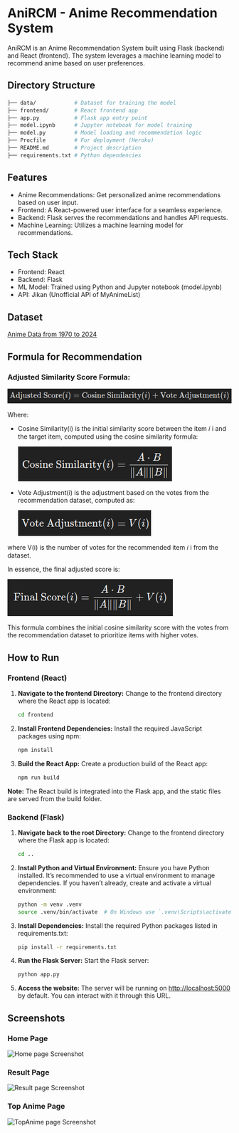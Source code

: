 # AniRCM - Anime Recommendation System

AniRCM is an Anime Recommendation System built using Flask (backend) and React (frontend). The system leverages a machine learning model to recommend anime based on user preferences.

## Directory Structure

```bash
├── data/            # Dataset for training the model
├── frontend/        # React frontend app
├── app.py           # Flask app entry point
├── model.ipynb      # Jupyter notebook for model training
├── model.py         # Model loading and recommendation logic
├── Procfile         # For deployment (Heroku)
├── README.md        # Project description
├── requirements.txt # Python dependencies
```

## Features

* Anime Recommendations: Get personalized anime recommendations based on user input.
* Frontend: A React-powered user interface for a seamless experience.
* Backend: Flask serves the recommendations and handles API requests.
* Machine Learning: Utilizes a machine learning model for recommendations.

## Tech Stack

* Frontend: React
* Backend: Flask
* ML Model: Trained using Python and Jupyter notebook (model.ipynb)
* API: Jikan (Unofficial API of MyAnimeList)

## Dataset

[Anime Data from 1970 to 2024](https://www.kaggle.com/datasets/vaipant/anime-data-from-1970-to-2024)

## Formula for Recommendation

### Adjusted Similarity Score Formula:
![Adjusted Similarity](screenshots/as.png)

Where:

*  Cosine Similarity(i) is the initial similarity score between the item 𝑖 i and the target item, computed using the cosine similarity formula:
   
   ![Cosine Similarity](screenshots/cs.png)
​
*  Vote Adjustment(i) is the adjustment based on the votes from the recommendation dataset, computed as:
   
   ![Vote Adjustment](screenshots/va.png)

where V(i) is the number of votes for the recommended item 𝑖 i from the dataset.

In essence, the final adjusted score is:

![Final Score](screenshots/fs.png)

This formula combines the initial cosine similarity score with the votes from the recommendation dataset to prioritize items with higher votes.

## How to Run

### Frontend (React)
1. **Navigate to the frontend Directory:**
   Change to the frontend directory where the React app is located:
   ```bash
   cd frontend
   ```

2. **Install Frontend Dependencies:**
   Install the required JavaScript packages using npm:
   ```bash
   npm install
   ```

3. **Build the React App:**
   Create a production build of the React app:
   ```bash
   npm run build
   ```

**Note:** The React build is integrated into the Flask app, and the static files are served from the build folder.

### Backend (Flask)
1. **Navigate back to the root Directory:**
   Change to the frontend directory where the Flask app is located:
   ```bash
   cd ..
   ```

1. **Install Python and Virtual Environment:**
   Ensure you have Python installed. It’s recommended to use a virtual environment to manage dependencies. If you haven’t already, create and activate a virtual environment:
   ```bash
   python -m venv .venv
   source .venv/bin/activate  # On Windows use `.venv\Scripts\activate`
   ```

1. **Install Dependencies:**
   Install the required Python packages listed in requirements.txt:
   ```bash
   pip install -r requirements.txt
   ```

2. **Run the Flask Server:**
   Start the Flask server:
   ```bash
   python app.py
   ```

3. **Access the website:**
   The server will be running on [http://localhost:5000](http://localhost:5000) by default. You can interact with it through this URL.

## Screenshots

### Home Page
![Home page Screenshot](screenshots/home.png)

### Result Page
![Result page Screenshot](screenshots/result.png)

### Top Anime Page
![TopAnime page Screenshot](screenshots/topanime.png)